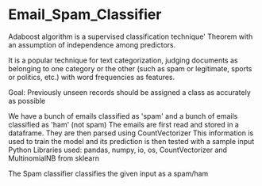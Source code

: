 # Email_Spam_Classifier
Adaboost algorithm is a supervised classification technique' Theorem with an assumption of independence among predictors.

It is a popular technique for text categorization, judging documents as belonging to one category or the other (such as spam or legitimate, sports or politics, etc.) with word frequencies as features.

Goal: Previously unseen records should be assigned a class as accurately as possible

We have a bunch of emails classified as 'spam' and a bunch of emails classified as 'ham' (not spam)
The emails are first read and stored in a dataframe. They are then parsed using CountVectorizer
This information is used to train the model and its prediction is then tested with a sample input
Python Libraries used: pandas, numpy, io, os, CountVectorizer and MultinomialNB from sklearn

The Spam classifier classifies the given input as a spam/ham
